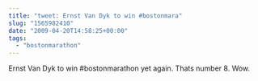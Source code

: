 ```yaml
---
title: "tweet: Ernst Van Dyk to win #bostonmara"
slug: "1565982410"
date: "2009-04-20T14:58:25+00:00"
tags:
  - "bostonmarathon"
---
```

Ernst Van Dyk to win #bostonmarathon yet again.  Thats number 8. Wow.